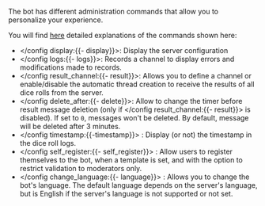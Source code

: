 The bot has different administration commands that allow you to personalize your experience.

You will find [here](<https://dicelette.github.io/en/docs/config>) detailed explanations of the commands shown here:
- </config display:{{- display}}>: Display the server configuration
- </config logs:{{- logs}}>: Records a channel to display errors and modifications made to records.
- </config result_channel:{{- result}}>: Allows you to define a channel or enable/disable the automatic thread creation to receive the results of all dice rolls from the server.
- </config delete_after:{{- delete}}>: Allow to change the timer before result message deletion (only if </config result_channel:{{- result}}> is disabled). If set to `0`, messages won't be deleted. By default, message will be deleted after 3 minutes.
- </config timestamp:{{-timestamp}}> : Display (or not) the timestamp in the dice roll logs.
- </config self_register:{{- self_register}}> : Allow users to register themselves to the bot, when a template is set, and with the option to restrict validation to moderators only.
- </config change_language:{{- language}}> : Allows you to change the bot's language. The default language depends on the server's language, but is English if the server's language is not supported or not set.